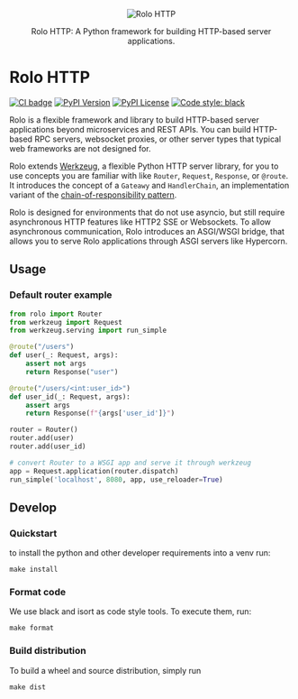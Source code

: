 <p align="center">
  <img src="https://github.com/thrau/rolo/assets/3996682/268786a8-6335-412f-bc72-8080f97cbb5a" alt="Rolo HTTP">
</p>
<p align="center">
  Rolo HTTP: A Python framework for building HTTP-based server applications.
</p>

# Rolo HTTP

<p>
  <a href="https://github.com/localstack/rolo/actions/workflows/build.yml"><img alt="CI badge" src="https://github.com/localstack/rolo/actions/workflows/build.yml/badge.svg"></img></a>
  <a href="https://pypi.org/project/rolo/"><img alt="PyPI Version" src="https://img.shields.io/pypi/v/rolo?color=blue"></a>
  <a href="https://img.shields.io/pypi/l/rolo.svg"><img alt="PyPI License" src="https://img.shields.io/pypi/l/rolo.svg"></a>
  <a href="https://github.com/psf/black"><img alt="Code style: black" src="https://img.shields.io/badge/code%20style-black-000000.svg"></a>
</p>

Rolo is a flexible framework and library to build HTTP-based server applications beyond microservices and REST APIs.
You can build HTTP-based RPC servers, websocket proxies, or other server types that typical web frameworks are not designed for.

Rolo extends [Werkzeug](https://github.com/pallets/werkzeug/), a flexible Python HTTP server library, for you to use concepts you are familiar with like `Router`, `Request`, `Response`, or `@route`.
It introduces the concept of a `Gateawy` and `HandlerChain`, an implementation variant of the [chain-of-responsibility pattern](https://en.wikipedia.org/wiki/Chain-of-responsibility_pattern).

Rolo is designed for environments that do not use asyncio, but still require asynchronous HTTP features like HTTP2 SSE or Websockets.
To allow asynchronous communication, Rolo introduces an ASGI/WSGI bridge, that allows you to serve Rolo applications through ASGI servers like Hypercorn.

## Usage

### Default router example

```python
from rolo import Router
from werkzeug import Request
from werkzeug.serving import run_simple

@route("/users")
def user(_: Request, args):
    assert not args
    return Response("user")

@route("/users/<int:user_id>")
def user_id(_: Request, args):
    assert args
    return Response(f"{args['user_id']}")

router = Router()
router.add(user)
router.add(user_id)

# convert Router to a WSGI app and serve it through werkzeug
app = Request.application(router.dispatch)
run_simple('localhost', 8080, app, use_reloader=True)
```

## Develop

### Quickstart

to install the python and other developer requirements into a venv run:

    make install

### Format code

We use black and isort as code style tools.
To execute them, run:

    make format

### Build distribution

To build a wheel and source distribution, simply run

    make dist
